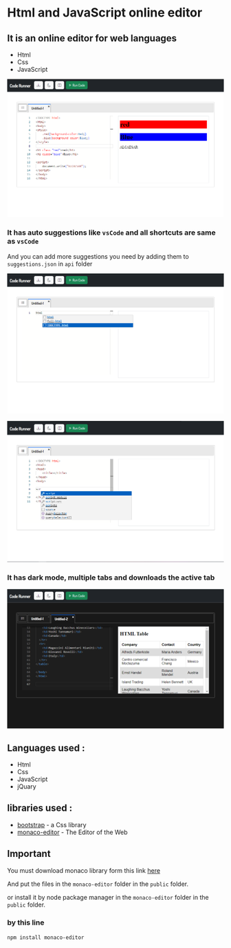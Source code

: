 # Html and JavaScript online editor


## It is an online editor for web languages
* Html
* Css
* JavaScript

<p align="center">
  <img src="https://raw.githubusercontent.com/Mo-AlCaesar/online-editor/main/screenshot/013930.png">
</p>


### It has auto suggestions like `vsCode` and all shortcuts are same as `vsCode`
And you can add more suggestions you need by adding them to `suggestions.json` in `api` folder

<p align="center">
  <img src="https://raw.githubusercontent.com/Mo-AlCaesar/online-editor/main/screenshot/005044.png">
</p>

<p align="center">
  <img src="https://raw.githubusercontent.com/Mo-AlCaesar/online-editor/main/screenshot/005212.png">
</p>

### It has dark mode, multiple tabs and downloads the active tab

<p align="center">
  <img src="https://raw.githubusercontent.com/Mo-AlCaesar/online-editor/main/screenshot/005628.png">
</p>

##

## Languages used :

* Html
* Css
* JavaScript
* jQuary

## libraries used :
* [bootstrap](https://getbootstrap.com/docs/5.2/getting-started/introduction/) - a Css library
* [monaco-editor](https://microsoft.github.io/monaco-editor/) - The Editor of the Web

##



## Important 

You must download monaco library form this link [here](https://microsoft.github.io/monaco-editor/)

And put the files in the `monaco-editor` folder in the `public` folder.

or install it by node package manager in the `monaco-editor` folder in the `public` folder.

### by this line 

```
npm install monaco-editor

```


